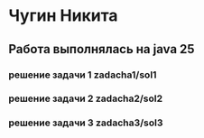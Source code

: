 # Чугин Никита
## Работа выполнялась на java 25
### решение задачи 1 zadacha1/sol1
### решение задачи 2 zadacha2/sol2
### решение задачи 3 zadacha3/sol3
